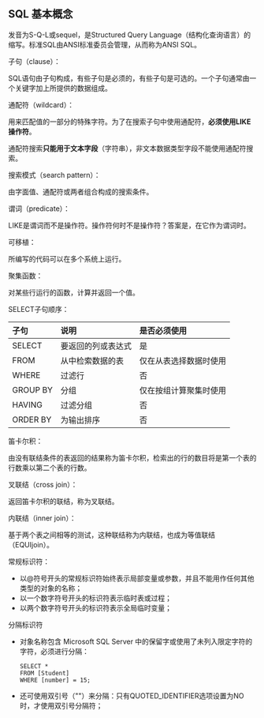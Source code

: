 ## SQL 基本概念

发音为S-Q-L或sequel，是Structured Query Language（结构化查询语言）的缩写。标准SQL由ANSI标准委员会管理，从而称为ANSI SQL。

子句（clause）：

SQL语句由子句构成，有些子句是必须的，有些子句是可选的。一个子句通常由一个关键字加上所提供的数据组成。

通配符（wildcard）：

用来匹配值的一部分的特殊字符。为了在搜索子句中使用通配符，**必须使用LIKE操作符**。

通配符搜索**只能用于文本字段**（字符串），非文本数据类型字段不能使用通配符搜索。

搜索模式（search pattern）：

由字面值、通配符或两者组合构成的搜索条件。

谓词（predicate）：

LIKE是谓词而不是操作符。操作符何时不是操作符？答案是，在它作为谓词时。

可移植：

所编写的代码可以在多个系统上运行。

聚集函数：

对某些行运行的函数，计算并返回一个值。

SELECT子句顺序：

| 子句 | 说明 | 是否必须使用 |
| :--- | :--- | :--- |
| SELECT | 要返回的列或表达式 | 是 |
| FROM | 从中检索数据的表 | 仅在从表选择数据时使用 |
| WHERE | 过滤行 | 否 |
| GROUP BY | 分组 | 仅在按组计算聚集时使用 |
| HAVING | 过滤分组 | 否 |
| ORDER BY | 为输出排序 | 否 |

笛卡尔积：

由没有联结条件的表返回的结果称为笛卡尔积，检索出的行的数目将是第一个表的行数乘以第二个表的行数。

叉联结（cross join）：

返回笛卡尔积的联结，称为叉联结。

内联结（inner join）：

基于两个表之间相等的测试，这种联结称为内联结，也成为等值联结（EQUIjoin）。

常规标识符：

* 以@符号开头的常规标识符始终表示局部变量或参数，并且不能用作任何其他类型的对象的名称；
* 以一个数字符号开头的标识符表示临时表或过程；
* 以两个数字符号开头的标识符表示全局临时变量；

分隔标识符

* 对象名称包含 Microsoft SQL Server 中的保留字或使用了未列入限定字符的字符，必须进行分隔：
  ```
  SELECT *
  FROM [Student]
  WHERE [number] = 15;
  ```
* 还可使用双引号（""）来分隔：只有QUOTED\_IDENTIFIER选项设置为NO时，才使用双引号分隔符；



